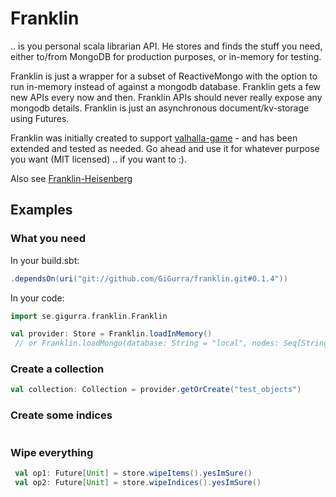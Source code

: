 # Franklin

.. is you personal scala librarian API. He stores and finds the stuff you need, either to/from MongoDB for production purposes, or in-memory for testing. 

Franklin is just a wrapper for a subset of ReactiveMongo with the option to run in-memory instead of against a mongodb database. Franklin gets a few new APIs every now and then. Franklin APIs should never really expose any mongodb details. Franklin is just an asynchronous document/kv-storage using Futures.

Franklin was initially created to support [valhalla-game](https://github.com/saiaku-gaming/valhalla-server) - and has been extended and tested as needed. Go ahead and use it for whatever purpose you want (MIT licensed) .. if you want to :). 

Also see [Franklin-Heisenberg](https://github.com/gigurra/franklin-heisenberg-bridge)


## Examples

### What you need

In your build.sbt:
```sbt
.dependsOn(uri("git://github.com/GiGurra/franklin.git#0.1.4"))
```
In your code:
```scala
import se.gigurra.franklin.Franklin

val provider: Store = Franklin.loadInMemory()
 // or Franklin.loadMongo(database: String = "local", nodes: Seq[String] = Seq("127.0.0.1:27017"))

```

### Create a collection

```scala
val collection: Collection = provider.getOrCreate("test_objects")
```

### Create some indices

```scala

```

### Wipe everything

```scala
 val op1: Future[Unit] = store.wipeItems().yesImSure()
 val op2: Future[Unit] = store.wipeIndices().yesImSure()
```
